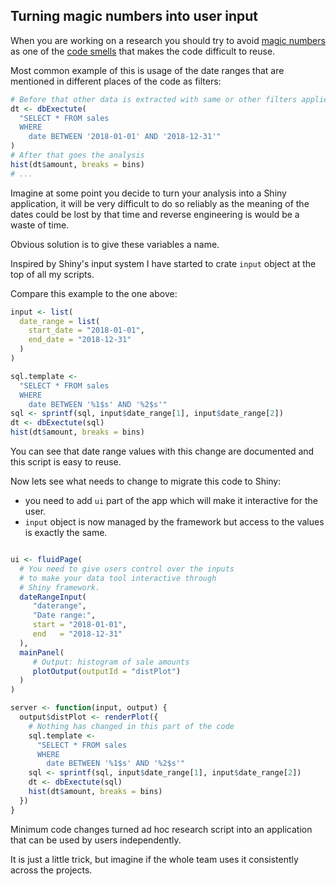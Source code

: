 ## Turning magic numbers into user input

When you are working on a research you should try to avoid
[magic numbers](https://en.wikipedia.org/wiki/Magic_number_(programming)) as one
of the [code smells](https://en.wikipedia.org/wiki/Code_smell) that makes the code difficult to reuse.

Most common example of this is usage of the date ranges that are mentioned in
different places of the code as filters:

```R
# Before that other data is extracted with same or other filters applied
dt <- dbExectute(
  "SELECT * FROM sales
  WHERE
    date BETWEEN '2018-01-01' AND '2018-12-31'"
)
# After that goes the analysis
hist(dt$amount, breaks = bins)
# ...
```

Imagine at some point you decide to turn your analysis into a Shiny application,
it will be very difficult to do so reliably as the meaning of the dates could be
lost by that time and reverse engineering is would be a waste of time.

Obvious solution is to give these variables a name.

Inspired by Shiny's input system I have started to crate `input` object at the top of all my scripts.

Compare this example to the one above:

```R
input <- list(
  date_range = list(
    start_date = "2018-01-01",
    end_date = "2018-12-31"
  )
)

sql.template <-
  "SELECT * FROM sales
  WHERE
    date BETWEEN '%1$s' AND '%2$s'"
sql <- sprintf(sql, input$date_range[1], input$date_range[2])
dt <- dbExectute(sql)
hist(dt$amount, breaks = bins)
```

You can see that date range values with this change are documented and this script is easy to reuse.

Now lets see what needs to change to migrate this code to Shiny:

* you need to add `ui` part of the app which will make it interactive for the user.
* `input` object is now managed by the framework but access to the values is exactly the same.

```R

ui <- fluidPage(
  # You need to give users control over the inputs
  # to make your data tool interactive through
  # Shiny framework.
  dateRangeInput(
     "daterange",
     "Date range:",
     start = "2018-01-01",
     end   = "2018-12-31"
  ),
  mainPanel(
     # Output: histogram of sale amounts
     plotOutput(outputId = "distPlot")
  )
)

server <- function(input, output) {
  output$distPlot <- renderPlot({
    # Nothing has changed in this part of the code
    sql.template <-
      "SELECT * FROM sales
      WHERE
        date BETWEEN '%1$s' AND '%2$s'"
    sql <- sprintf(sql, input$date_range[1], input$date_range[2])
    dt <- dbExectute(sql)
    hist(dt$amount, breaks = bins)
  })
}
```

Minimum code changes turned ad hoc research script into an application that can be used by users independently.

It is just a little trick, but imagine if the whole team uses it consistently across the projects.

